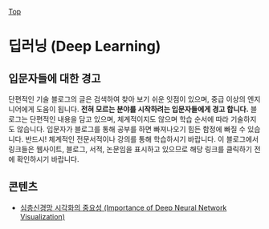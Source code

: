 [Top](../index.md)

# 딥러닝 (Deep Learning)

## 입문자들에 대한 경고

단편적인 기술 블로그의 글은 검색하여 찾아 보기 쉬운 잇점이 있으며, 중급 이상의 엔지니어에게 도움이 됩니다. **전혀 모르는 분야를 시작하려는 입문자들에게 경고 합니다.** 블로그는 단편적인 내용을 담고 있으며, 체계적이지도 않으며 학습 순서에 따라 기술하지도 않습니다. 입문자가 블로그를 통해 공부를 하면 빠져나오기 힘든 함정에 빠질 수 있습니다. 반드시! 체계적인 전문서적이나 강의를 통해 학습하시기 바랍니다. 이 블로그에서 링크들은 웹사이트, 블로그, 서적, 논문임을 표시하고 있으므로 해당 링크를 클릭하기 전에 확인하시기 바랍니다.

## 콘텐츠

- [심층신경망 시각화의 중요성 (Importance of Deep Neural Network Visualization)](importance_of_deep_neural_network_visualization.md)


